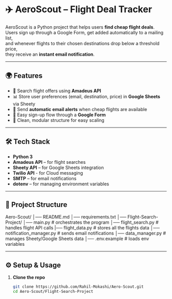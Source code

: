 # ✈️ AeroScout – Flight Deal Tracker

AeroScout is a Python project that helps users **find cheap flight deals**.  
Users sign up through a Google Form, get added automatically to a mailing list,  
and whenever flights to their chosen destinations drop below a threshold price,  
they receive an **instant email notification**.  

---

## 🌍 Features
- 🔎 Search flight offers using **Amadeus API**  
- 📊 Store user preferences (email, destination, price) in **Google Sheets** via Sheety  
- 📩 Send **automatic email alerts** when cheap flights are available  
- 📝 Easy sign-up flow through a **Google Form**  
- 🧩 Clean, modular structure for easy scaling  

---

## 🛠️ Tech Stack
- **Python 3**
- **Amadeus API** – for flight searches
- **Sheety API** – for Google Sheets integration
- **Twilio API** - for Cloud messaging
- **SMTP** – for email notifications
- **dotenv** – for managing environment variables

---

## 📂 Project Structure
Aero-Scout/
│── README.md
│── requirements.txt
│── Flight-Search-Project/
    │── main.py # orchestrates the program
    │── flight_search.py # handles flight API calls
    |── flight_data.py # stores all the flights data
    │── notification_manager.py # sends email notifications
    │── data_manager.py # manages Sheety/Google Sheets data
    │── .env.example # loads env variables

---

## ⚙️ Setup & Usage

1. **Clone the repo**
   ```bash
   git clone https://github.com/Rahil-Mokashi/Aero-Scout.git
   cd Aero-Scout/Flight-Search-Project
